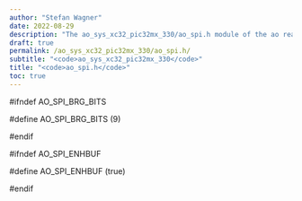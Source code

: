 ```yaml
---
author: "Stefan Wagner"
date: 2022-08-29
description: "The ao_sys_xc32_pic32mx_330/ao_spi.h module of the ao real-time operating system."
draft: true
permalink: /ao_sys_xc32_pic32mx_330/ao_spi.h/ 
subtitle: "<code>ao_sys_xc32_pic32mx_330</code>"
title: "<code>ao_spi.h</code>"
toc: true
---
```


#ifndef AO_SPI_BRG_BITS

#define AO_SPI_BRG_BITS     (9)

#endif

#ifndef AO_SPI_ENHBUF

#define AO_SPI_ENHBUF       (true)

#endif

